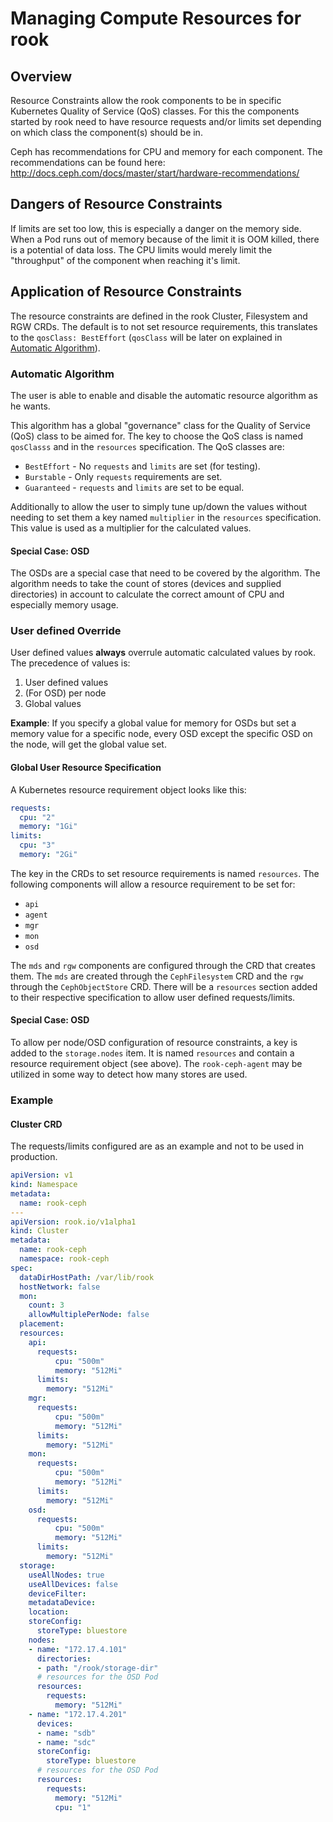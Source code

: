 # Managing Compute Resources for rook
## Overview
Resource Constraints allow the rook components to be in specific Kubernetes Quality of Service (QoS) classes. For this the components started by rook need to have resource requests and/or limits set depending on which class the component(s) should be in.

Ceph has recommendations for CPU and memory for each component. The recommendations can be found here: http://docs.ceph.com/docs/master/start/hardware-recommendations/

## Dangers of Resource Constraints
If limits are set too low, this is especially a danger on the memory side. When a Pod runs out of memory because of the limit it is OOM killed, there is a potential of data loss.
The CPU limits would merely limit the "throughput" of the component when reaching it's limit.

## Application of Resource Constraints
The resource constraints are defined in the rook Cluster, Filesystem and RGW CRDs.
The default is to not set resource requirements, this translates to the `qosClass: BestEffort` (`qosClass` will be later on explained in [Automatic Algorithm](#automatic-algorithm)).

### Automatic Algorithm
The user is able to enable and disable the automatic resource algorithm as he wants.

This algorithm has a global "governance" class for the Quality of Service (QoS) class to be aimed for.
The key to choose the QoS class is named `qosClasss` and in the `resources` specification.
The QoS classes are:
* `BestEffort` - No `requests` and `limits` are set (for testing).
* `Burstable` - Only `requests` requirements are set.
* `Guaranteed` - `requests` and `limits` are set to be equal.

Additionally to allow the user to simply tune up/down the values without needing to set them a key named `multiplier` in the `resources` specification. This value is used as a multiplier for the calculated values.

#### Special Case: OSD
The OSDs are a special case that need to be covered by the algorithm.
The algorithm needs to take the count of stores (devices and supplied directories) in account to calculate the correct amount of CPU and especially memory usage.

### User defined Override
User defined values **always** overrule automatic calculated values by rook.
The precedence of values is:
1. User defined values
2. (For OSD) per node
3. Global values

**Example**: If you specify a global value for memory for OSDs but set a memory value for a specific node, every OSD except the specific OSD on the node, will get the global value set.

#### Global User Resource Specification
A Kubernetes resource requirement object looks like this:
```yaml
requests:
  cpu: "2"
  memory: "1Gi"
limits:
  cpu: "3"
  memory: "2Gi"
```

The key in the CRDs to set resource requirements is named `resources`.
The following components will allow a resource requirement to be set for:
* `api`
* `agent`
* `mgr`
* `mon`
* `osd`

The `mds` and `rgw` components are configured through the CRD that creates them.
The `mds` are created through the `CephFilesystem` CRD and the `rgw` through the `CephObjectStore` CRD.
There will be a `resources` section added to their respective specification to allow user defined requests/limits.

#### Special Case: OSD
To allow per node/OSD configuration of resource constraints, a key is added to the `storage.nodes` item.
It is named `resources` and contain a resource requirement object (see above).
The `rook-ceph-agent` may be utilized in some way to detect how many stores are used.

### Example
#### Cluster CRD
The requests/limits configured are as an example and not to be used in production.
```yaml
apiVersion: v1
kind: Namespace
metadata:
  name: rook-ceph
---
apiVersion: rook.io/v1alpha1
kind: Cluster
metadata:
  name: rook-ceph
  namespace: rook-ceph
spec:
  dataDirHostPath: /var/lib/rook
  hostNetwork: false
  mon:
    count: 3
    allowMultiplePerNode: false
  placement:
  resources:
    api:
      requests:
          cpu: "500m"
          memory: "512Mi"
      limits:
        memory: "512Mi"
    mgr:
      requests:
          cpu: "500m"
          memory: "512Mi"
      limits:
        memory: "512Mi"
    mon:
      requests:
          cpu: "500m"
          memory: "512Mi"
      limits:
        memory: "512Mi"
    osd:
      requests:
          cpu: "500m"
          memory: "512Mi"
      limits:
        memory: "512Mi"
  storage:
    useAllNodes: true
    useAllDevices: false
    deviceFilter:
    metadataDevice:
    location:
    storeConfig:
      storeType: bluestore
    nodes:
    - name: "172.17.4.101"
      directories:
      - path: "/rook/storage-dir"
      # resources for the OSD Pod
      resources:
        requests:
          memory: "512Mi"
    - name: "172.17.4.201"
      devices:
      - name: "sdb"
      - name: "sdc"
      storeConfig:
        storeType: bluestore
      # resources for the OSD Pod
      resources:
        requests:
          memory: "512Mi"
          cpu: "1"
```
